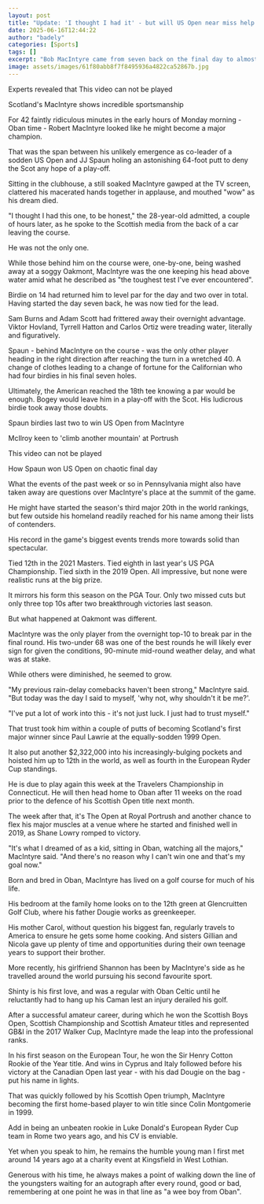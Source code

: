```yaml
---
layout: post
title: "Update: 'I thought I had it' - but will US Open near miss help MacIntyre's major hunt?"
date: 2025-06-16T12:44:22
author: "badely"
categories: [Sports]
tags: []
excerpt: "Bob MacIntyre came from seven back on the final day to almost claim a first major. But what does his US Open tilt tell us about what might come next?"
image: assets/images/61f80abb8f7f8495936a4822ca52867b.jpg
---
```


Experts revealed that This video can not be played

Scotland's MacIntyre shows incredible sportsmanship

For 42 faintly ridiculous minutes in the early hours of Monday morning - Oban time - Robert MacIntyre looked like he might become a major champion.

That was the span between his unlikely emergence as co-leader of a sodden US Open and JJ Spaun holing an astonishing 64-foot putt to deny the Scot any hope of a play-off.

Sitting in the clubhouse, a still soaked MacIntyre gawped at the TV screen, clattered his macerated hands together in applause, and mouthed "wow" as his dream died.

"I thought I had this one, to be honest," the 28-year-old admitted, a couple of hours later, as he spoke to the Scottish media from the back of a car leaving the course.

He was not the only one.

While those behind him on the course were, one-by-one, being washed away at a soggy Oakmont, MacIntyre was the one keeping his head above water amid what he described as "the toughest test I've ever encountered".  

Birdie on 14 had returned him to level par for the day and two over in total. Having started the day seven back, he was now tied for the lead.

Sam Burns and Adam Scott had frittered away their overnight advantage. Viktor Hovland, Tyrrell Hatton and Carlos Ortiz were treading water, literally and figuratively. 

Spaun - behind MacIntyre on the course - was the only other player heading in the right direction after reaching the turn in a wretched 40. A change of clothes leading to a change of fortune for the Californian who had four birdies in his final seven holes.

Ultimately, the American reached the 18th tee knowing a par would be enough. Bogey would leave him in a play-off with the Scot. His ludicrous birdie took away those doubts.

Spaun birdies last two to win US Open from MacIntyre

McIlroy keen to 'climb another mountain' at Portrush

This video can not be played

How Spaun won US Open on chaotic final day

What the events of the past week or so in Pennsylvania might also have taken away are questions over MacIntyre's place at the summit of the game.

He might have started the season's third major 20th in the world rankings, but few outside his homeland readily reached for his name among their lists of contenders.

His record in the game's biggest events trends more towards solid than spectacular. 

Tied 12th in the 2021 Masters. Tied eighth in last year's US PGA Championship. Tied sixth in the 2019 Open. All impressive, but none were realistic runs at the big prize.

It mirrors his form this season on the PGA Tour. Only two missed cuts but only three top 10s after two breakthrough victories last season. 

But what happened at Oakmont was different. 

MacIntyre was the only player from the overnight top-10 to break par in the final round. His two-under 68 was one of the best rounds he will likely ever sign for given the conditions, 90-minute mid-round weather delay, and what was at stake.

While others were diminished, he seemed to grow.

"My previous rain-delay comebacks haven't been strong," MacIntyre said. "But today was the day I said to myself, 'why not, why shouldn't it be me?'.

"I've put a lot of work into this - it's not just luck. I just had to trust myself."

That trust took him within a couple of putts of becoming Scotland's first major winner since Paul Lawrie at the equally-sodden 1999 Open. 

It also put another $2,322,000 into his increasingly-bulging pockets and hoisted him up to 12th in the world, as well as fourth in the European Ryder Cup standings.

He is due to play again this week at the Travelers Championship in Connecticut. He will then head home to Oban after 11 weeks on the road prior to the defence of his Scottish Open title next month.

The week after that, it's The Open at Royal Portrush and another chance to flex his major muscles at a venue where he started and finished well in 2019, as Shane Lowry romped to victory.

"It's what I dreamed of as a kid, sitting in Oban, watching all the majors," MacIntyre said. "And there's no reason why I can't win one and that's my goal now."

Born and bred in Oban, MacIntyre has lived on a golf course for much of his life.

His bedroom at the family home looks on to the 12th green at Glencruitten Golf Club, where his father Dougie works as greenkeeper.

His mother Carol, without question his biggest fan, regularly travels to America to ensure he gets some home cooking. And sisters Gillian and Nicola gave up plenty of time and opportunities during their own teenage years to support their brother.

More recently, his girlfriend Shannon has been by MacIntyre's side as he travelled around the world pursuing his second favourite sport.

Shinty is his first love, and was a regular with Oban Celtic until he reluctantly had to hang up his Caman lest an injury derailed his golf.

After a successful amateur career, during which he won the Scottish Boys Open, Scottish Championship and Scottish Amateur titles and represented GB&I in the 2017 Walker Cup, MacIntyre made the leap into the professional ranks.

In his first season on the European Tour, he won the Sir Henry Cotton Rookie of the Year title. And wins in Cyprus and Italy followed before his victory at the Canadian Open last year - with his dad Dougie on the bag - put his name in lights.

That was quickly followed by his Scottish Open triumph, MacIntyre becoming the first home-based player to win title since Colin Montgomerie in 1999.

Add in being an unbeaten rookie in Luke Donald's European Ryder Cup team in Rome two years ago, and his CV is enviable.

Yet when you speak to him, he remains the humble young man I first met around 14 years ago at a charity event at Kingsfield in West Lothian.

Generous with his time, he always makes a point of walking down the line of the youngsters waiting for an autograph after every round, good or bad, remembering at one point he was in that line as "a wee boy from Oban".

